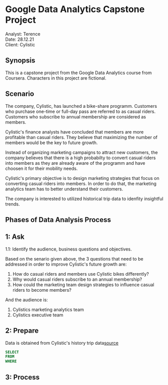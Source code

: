 <h1> Google Data Analytics Capstone Project </h1>

Analyst: Terence  
Date: 28.12.21  
Client: Cylistic  


Synopsis
---
This is a capstone project from the Google Data Analytics course from Coursera. Characters in this project are fictional.

Scenario
---
The company, Cylistic, has launched a bike-share programm. Customers who purchase one-time or full-day pass are referred to as casual riders. Customers who subscribe to annual membership are considered as members.  

Cylistic's finance analysts have concluded that members are more profitable than casual riders. They believe that maximizing the number of members would be the key to future growth.

Instead of organizing marketing campaigns to attract new customers, the company believes that there is a high probabilty to convert casual riders into members as they are already aware of the programm and have choosen it for their mobility needs.

Cylistic's primary objective is to design marketing strategies that focus on converting casual riders into members. In order to do that, the marketing analytics team has to better understand their customers.

The company is interested to utilized historical trip data to idenfity insightful trends.

Phases of Data Analysis Process
---

1: Ask
---

1.1: Identify the audience, business questions and objectives.

Based on the senario given above, the 3 questions that need to be addressed in order to improve Cylistic's future growth are:

1. How do casual riders and members use Cylistic bikes differently?
2. Why would casual riders subscribe to an annual membership?
3. How could the marketing team design strategies to influence casual riders to become members?

And the audience is:
1. Cylistics marketing analytics team
2. Cylistics executive team

2: Prepare
---

Data is obtained from Cylistic's history trip data[source](https://divvy-tripdata.s3.amazonaws.com/index.html)


~~~~sql
SELECT
FROM 
WHERE
~~~~

3: Process
---

